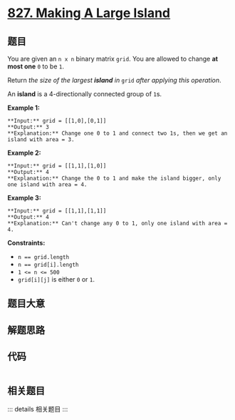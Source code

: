 # [827. Making A Large Island](https://leetcode.com/problems/making-a-large-island)

## 题目

You are given an `n x n` binary matrix `grid`. You are allowed to change **at
most one** `0` to be `1`.

Return _the size of the largest **island** in_ `grid` _after applying this
operation_.

An **island** is a 4-directionally connected group of `1`s.



**Example 1:**

    
    
    **Input:** grid = [[1,0],[0,1]]
    **Output:** 3
    **Explanation:** Change one 0 to 1 and connect two 1s, then we get an island with area = 3.
    

**Example 2:**

    
    
    **Input:** grid = [[1,1],[1,0]]
    **Output:** 4
    **Explanation:** Change the 0 to 1 and make the island bigger, only one island with area = 4.

**Example 3:**

    
    
    **Input:** grid = [[1,1],[1,1]]
    **Output:** 4
    **Explanation:** Can't change any 0 to 1, only one island with area = 4.
    



**Constraints:**

  * `n == grid.length`
  * `n == grid[i].length`
  * `1 <= n <= 500`
  * `grid[i][j]` is either `0` or `1`.


## 题目大意

## 解题思路

## 代码

```javascript

```

## 相关题目

::: details 相关题目
:::
